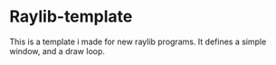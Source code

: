 # Raylib-template
This is a template i made for new raylib programs. It defines a simple window, and a draw loop. 
